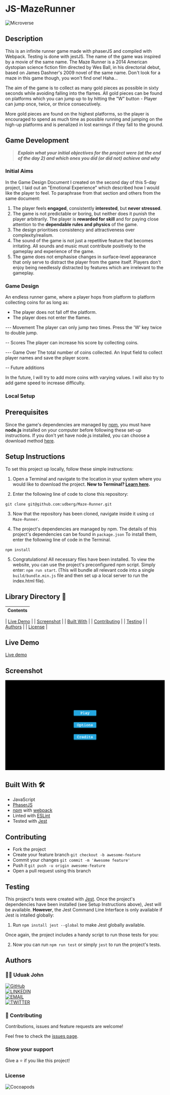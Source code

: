 # JS-MazeRunner

![Microverse](https://img.shields.io/badge/-Microverse-6F23FF?style=for-the-badge)

## Description

This is an infinite runner game made with phaserJS and compiled with Webpack. Testing is done with jestJS. The name of the game was inspired by a movie of the same name. The Maze Runner is a 2014 American dystopian science fiction film directed by Wes Ball, in his directorial debut, based on James Dashner's 2009 novel of the same name. Don't look for a maze in this game though, you won't find one! Haha...

The aim of the game is to collect as many gold pieces as possible in sixty seconds while avoiding falling into the flames.
All gold pieces can be found on platforms which you can jump up to by hitting the "W" button - Player can jump once, twice, or thrice consecutively.

More gold pieces are found on the highest platforms, so the player is encouraged to spend as much time as possible running and jumping on the high-up platforms and is penalized in lost earnings if they fall to the ground.

## Game Development

> **_Explain what your initial objectives for the project were (at the end of the day 2) and which ones you did (or did not) achieve and why_**

### Initial Aims

In the Game Design Document I created on the second day of this 5-day project, I laid out an "Emotional Experience" which described how I would like the player to feel. To paraphrase from that section and others from the same document:

1. The player feels **engaged**, consistently **interested**, but **never stressed**.
2. The game is not predictable or boring, but neither does it punish the player arbitrarily. The player is **rewarded for skill** and for paying close attention to the **dependable rules and physics** of the game.
3. The design prioritises consistency and attractiveness over complexity/realism.
4. The sound of the game is not just a repetitive feature that becomes irritating. All sounds and music must contribute positively to the gameplay and experience of the game.
5. The game does not emphasise changes in surface-level appearance that only serve to distract the player from the game itself. Players don't enjoy being needlessly distracted by features which are irrelevant to the gameplay.


### Game Design

An endless runner game, where a player hops from platform to platform collecting coins for as long as:
- The player does not fall off the platform.
- The player does not enter the flames.

--- Movement
The player can only jump two times.
Press the 'W' key twice to double jump.

-- Scores
The player can increase his score by collecting coins.

--- Game Over
The total number of coins collected.
An Input field to collect player names and save the player score.

-- Future additions

In the future, I will try to add more coins with varying values.
I will also try to add game speed to increase difficulty.


### Local Setup

## Prerequisites

Since the game's dependencies are managed by [npm](https://www.npmjs.com/), you must have **node.js** installed on your computer before following these set-up instructions. If you don't yet have node.js installed, you can choose a download method [here](https://nodejs.org/en/download/).

## Setup Instructions

To set this project up locally, follow these simple instructions:

1. Open a Terminal and navigate to the location in your system where you would like to download the project. **New to Terminal? [Learn here](https://www.freecodecamp.org/news/conquering-the-command-line-f85f5e46c07c/).**

2. Enter the following line of code to clone this repository:

`git clone git@github.com:udberg/Maze-Runner.git`

3. Now that the repository has been cloned, navigate inside it using `cd Maze-Runner`.

4. The project's dependencies are managed by npm. The details of this project's dependencies can be found in `package.json` To install them, enter the following line of code in the Terminal.

`npm install`

5. Congratulations! All necessary files have been installed. To view the website, you can use the project's preconfigured npm script. Simply enter: `npm run start`. (This will bundle all relevant code into a single `build/bundle.min.js` file and then set up a local server to run the index.html file).


## Library Directory 📙

| Contents                    |
| --------------------------- |

| [Live Demo](#live-demo)     |
| [Screenshot](#screenshot)   |
| [Built With](#built-with-🛠) |
| [Contributing](#contributing🛠) |
| [Testing](#testing🛠) |
| [Authors](#authors)         |
| [License](#license)         |

## Live Demo

[Live demo](https://zealous-einstein-2fa834.netlify.app)

 ## Screenshot

![img](./maze.png)

## Built With 🛠

- JavaScript
- [PhaserJS](https://phaser.io/)
- [npm](https://www.npmjs.com/) with [webpack](https://webpack.js.org/)
- Linted with [ESLint](https://eslint.org/)
- Tested with [Jest](https://jestjs.io/)

## Contributing

- Fork the project
- Create your feature branch `git checkout -b awesome-feature`
- Commit your changes `git commit -m 'Awesome feature'`
- Push it `git push -u origin awesome-feature`
- Open a pull request using this branch

## Testing

This project's tests were created with [Jest](https://jestjs.io/). Once the project's dependencies have been installed (see Setup Instructions above), Jest will be available. **However**, the Jest Command Line Interface is only available if Jest is intalled globally:

1. Run `npm install jest --global` to make Jest globally available.

Once again, the project includes a handy script to run those tests for you:

2. Now you can run `npm run test` or simply `jest` to run the project's tests.

## Authors

### 👨‍💻 Uduak John

[![GitHub](https://img.shields.io/badge/-GitHub-000?style=for-the-badge&logo=GitHub&logoColor=white)](https://github.com/udberg) <br>
[![LINKEDIN](https://img.shields.io/badge/-LINKEDIN-0077B5?style=for-the-badge&logo=Linkedin&logoColor=white)](https://www.linkedin.com/in/juduak/) <br>
[![EMAIL](https://img.shields.io/badge/-EMAIL-D14836?style=for-the-badge&logo=Mail.Ru&logoColor=white)](mailto:udberg@icloud.com) <br>
[![TWITTER](https://img.shields.io/badge/-TWITTER-1DA1F2?style=for-the-badge&logo=Twitter&logoColor=white)](https://twitter.com/juduak_)

### 🤝 Contributing

Contributions, issues and feature requests are welcome!

Feel free to check the [issues page]().

### Show your support

Give a ⭐️ if you like this project!

### License

![Cocoapods](https://img.shields.io/cocoapods/l/AFNetworking?color=red&style=for-the-badge)

